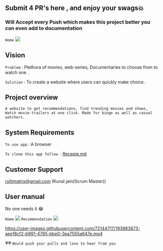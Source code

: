 ## Submit 4 PR's here , and enjoy your swags💥
### Will Accept every Push which makes this project better you can even add to documentation 
 `Home`
![](https://github.com/kunaljainwin/Starflix/blob/e41f7dcfd31288fa2c834f241cd90f5477fd34d1/home_ss.png)
## Vision
`Problem` : Plethora of movies, web-series, Documentaries to choose from to watch one .

`Solution` : To create a website where  users can quickly make choice .


## Project overview
`A website to get recommendations, find trending movies and shows, Watch movie-trailers at one click. Made for binge as well as casual watchers.`

## System Requirements
`To use app` : A browser

`To clone this app follow `: [Recepie.md](https://github.com/kunaljainwin/Starflix/blob/master/RECEPIE.md)

## Customer Support 
rultimatrix@gmail.com (Kunal jain(Scrum Master))

## User manual
No one needs it 😂

 `Home`
![](https://github.com/kunaljainwin/Starflix/blob/e41f7dcfd31288fa2c834f241cd90f5477fd34d1/home_ss.png)
 `Recommendation`
![](https://github.com/kunaljainwin/Starflix/blob/7a4ce83ef340f66e11de6c1ec13f1b1f3881aeaf/recommend_ss.png)


https://user-images.githubusercontent.com/72144717/193883673-aee18cf2-b991-4785-bbe0-3ea7555a647e.mp4




                 
                     
   💗💗 `Would push your pulls and love to hear from you`
    
